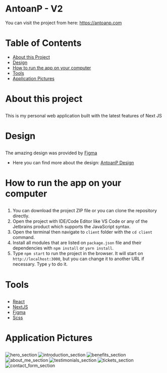 # AntoanP - V2

You can visit the project from here: https://antoanp.com

# Table of Contents
- <a href="#about">About this Project</a>
- <a href="#design">Design</a>
- <a href="#how-to-run">How to run the app on your computer</a>
- <a href="#tools">Tools</a>
- <a href="#application-pictures">Application Pictures</a>

# <p id="about">About this project</p>

This is my personal web application built with the latest features of Next JS
# <p id="design">Design</p>

The amazing design was provided by <a href="https://www.figma.com/">Figma</a>

- Here you can find more about the design: <a href="https://www.figma.com/file/bDWbt4do3mb3lc6V815EAl/AntoanP?type=design&node-id=0-1&mode=design&t=wEHXZ3yVVVcyFNeX-0">AntoanP Design</a>

# <p id="how-to-run">How to run the app on your computer</p>

1. You can download the project ZIP file or you can clone the repository directly.
2. Open the project with IDE/Code Editor like VS Code or any of the Jetbrains product which supports the JavaScript syntax.
4. Open the terminal then navigate to `client` folder with the `cd client` command.
5. Install all modules that are listed on `package.json` file and their dependencies with `npm install` or `yarn install`.
6. Type `npm start` to run the project in the browser. It will start on `http://localhost:3000`, but you can change it to another URL if necessary. Type `y` to do it.

# <p id="tools">Tools</p>

- <a href="https://react.dev/">React</a>
- <a href="https://nextjs.org/">NextJS</a>
- <a href="https://www.figma.com/">Figma</a>
- <a href="https://sass-lang.com/">Scss</a>

# <p id="application-pictures">Application Pictures</p>
![hero_section](https://github.com/antoanparashkevov/antoanp-nextjs/assets/80749603/19d541a4-1a11-4938-a612-3a8d2fe2ee82)
![introduction_section](https://github.com/antoanparashkevov/antoanp-nextjs/assets/80749603/476e5455-d26f-4d95-94b1-3609459afc98)
![benefits_section](https://github.com/antoanparashkevov/antoanp-nextjs/assets/80749603/582ae152-6d3e-4eb9-853f-e1553c805e7f)
![about_me_section](https://github.com/antoanparashkevov/antoanp-nextjs/assets/80749603/95c142b2-1d04-454a-ab68-76f424eaa7cc)
![testimonials_section](https://github.com/antoanparashkevov/antoanp-nextjs/assets/80749603/b274339a-6bc5-440c-b17e-b7e011ef8489)
![tickets_section](https://github.com/antoanparashkevov/antoanp-nextjs/assets/80749603/9bf1d739-83ba-44a1-b821-681f410ce4ae)
![contact_form_section](https://github.com/antoanparashkevov/antoanp-nextjs/assets/80749603/8997bed7-d16e-4886-83a4-b62579efe1d8)







